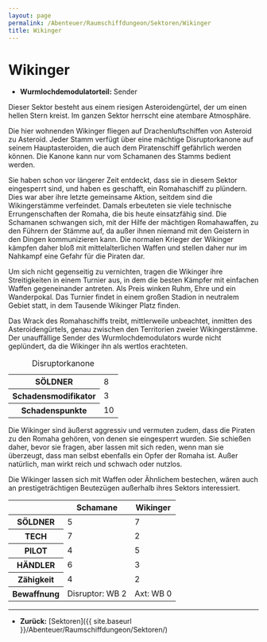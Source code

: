 ```yaml
---
layout: page
permalink: /Abenteuer/Raumschiffdungeon/Sektoren/Wikinger
title: Wikinger
---
```


# Wikinger

- **Wurmlochdemodulatorteil:** Sender

Dieser Sektor besteht aus einem riesigen Asteroidengürtel, der um einen hellen Stern kreist. Im ganzen Sektor herrscht eine atembare Atmosphäre.

Die hier wohnenden Wikinger fliegen auf Drachenluftschiffen von Asteroid zu Asteroid. Jeder Stamm verfügt über eine mächtige Disruptorkanone auf seinem Hauptasteroiden, die auch dem Piratenschiff gefährlich werden können. Die Kanone kann nur vom Schamanen des Stamms bedient werden.

Sie haben schon vor längerer Zeit entdeckt, dass sie in diesem Sektor eingesperrt sind, und haben es geschafft, ein Romahaschiff zu plündern. Dies war aber ihre letzte gemeinsame Aktion, seitdem sind die Wikingerstämme verfeindet. Damals erbeuteten sie viele technische Errungenschaften der Romaha, die bis heute einsatzfähig sind. Die Schamanen schwangen sich, mit der Hilfe der mächtigen Romahawaffen, zu den Führern der Stämme auf, da außer ihnen niemand mit den Geistern in den Dingen kommunizieren kann. Die normalen Krieger der Wikinger kämpfen daher bloß mit mittelalterlichen Waffen und stellen daher nur im Nahkampf eine Gefahr für die Piraten dar.

Um sich nicht gegenseitig zu vernichten, tragen die Wikinger ihre Streitigkeiten in einem Turnier aus, in dem die besten Kämpfer mit einfachen Waffen gegeneinander antreten. Als Preis winken Ruhm, Ehre und ein Wanderpokal. Das Turnier findet in einem großen Stadion in neutralem Gebiet statt, in dem Tausende Wikinger Platz finden.

Das Wrack des Romahaschiffs treibt, mittlerweile unbeachtet, inmitten des Asteroidengürtels, genau zwischen den Territorien zweier Wikingerstämme. Der unauffällige Sender des Wurmlochdemodulators wurde nicht geplündert, da die Wikinger ihn als wertlos erachteten.

<table>
<caption>Disruptorkanone</caption>
<tbody>
<tr><th>SÖLDNER</th><td>8</td></tr>
<tr><th>Schadensmodifikator</th><td>3</td></tr>
<tr><th>Schadenspunkte</th><td>10</td></tr>
</tbody>
</table>

Die Wikinger sind äußerst aggressiv und vermuten zudem, dass die Piraten zu den Romaha gehören, von denen sie eingesperrt wurden. Sie schießen daher, bevor sie fragen, aber lassen mit sich reden, wenn man sie überzeugt, dass man selbst ebenfalls ein Opfer der Romaha ist. Außer natürlich, man wirkt reich und schwach oder nutzlos.

Die Wikinger lassen sich mit Waffen oder Ähnlichem bestechen, wären auch an prestigeträchtigen Beutezügen außerhalb ihres Sektors interessiert.

<table>
<thead>
<tr><th> </th><th>Schamane</th><th>Wikinger</th></tr>
</thead>
<tbody>
<tr><th>SÖLDNER</th><td>5</td><td>7</td></tr>
<tr><th>TECH</th><td>7</td><td>2</td></tr>
<tr><th>PILOT</th><td>4</td><td>5</td></tr>
<tr><th>HÄNDLER</th><td>6</td><td>3</td></tr>
<tr><th>Zähigkeit</th><td>4</td><td>2</td></tr>
<tr><th>Bewaffnung</th><td>Disruptor: WB 2</td><td>Axt: WB 0</td></tr>
</tbody>
</table>

***

- **Zurück:** [Sektoren]({{ site.baseurl }}/Abenteuer/Raumschiffdungeon/Sektoren/)
